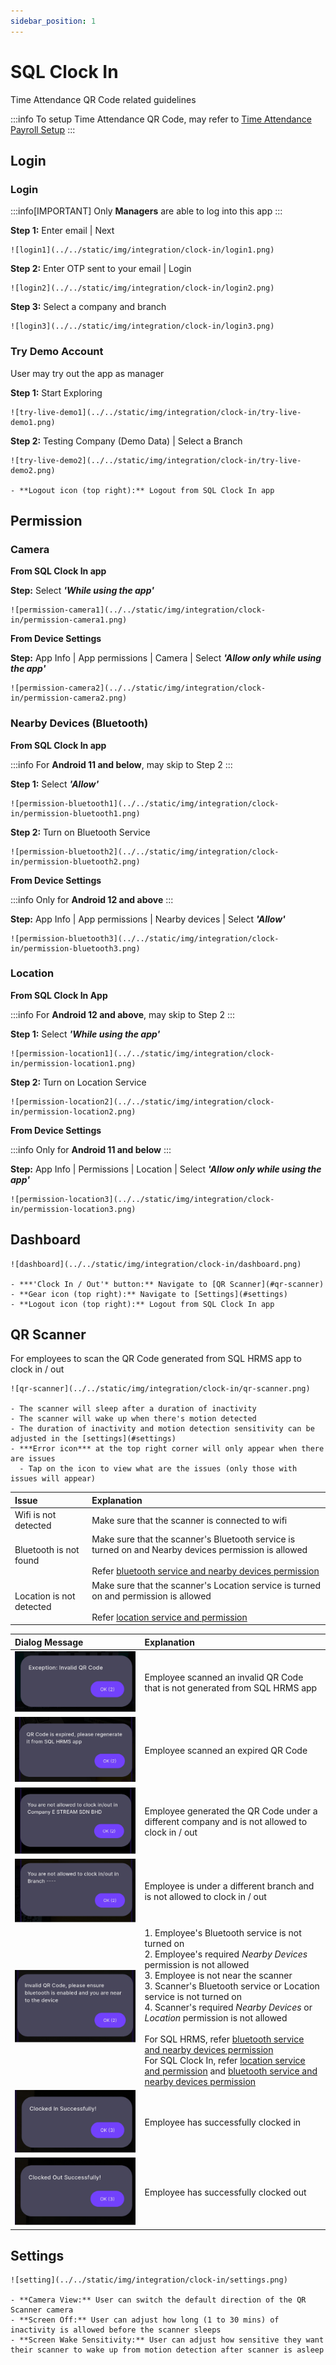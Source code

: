 ```yaml
---
sidebar_position: 1
---
```


# SQL Clock In  

Time Attendance QR Code related guidelines  

:::info
To setup Time Attendance QR Code, may refer to [Time Attendance Payroll Setup](hrms/e-tms/payroll-setup)
:::

## Login

### Login

:::info[IMPORTANT]
Only **Managers** are able to log into this app
:::

**Step 1:** Enter email | Next  

    ![login1](../../static/img/integration/clock-in/login1.png)

**Step 2:** Enter OTP sent to your email | Login  

    ![login2](../../static/img/integration/clock-in/login2.png)

**Step 3:** Select a company and branch  

    ![login3](../../static/img/integration/clock-in/login3.png)

### Try Demo Account 

User may try out the app as manager  

**Step 1:** Start Exploring

    ![try-live-demo1](../../static/img/integration/clock-in/try-live-demo1.png)

**Step 2:** Testing Company (Demo Data) | Select a Branch  

    ![try-live-demo2](../../static/img/integration/clock-in/try-live-demo2.png)

    - **Logout icon (top right):** Logout from SQL Clock In app  

## Permission  

### Camera  

**From SQL Clock In app**  

**Step:** Select ***'While using the app'***  

    ![permission-camera1](../../static/img/integration/clock-in/permission-camera1.png)

**From Device Settings**  

**Step:** App Info | App permissions | Camera | Select ***'Allow only while using the app'***  

    ![permission-camera2](../../static/img/integration/clock-in/permission-camera2.png)  

### Nearby Devices (Bluetooth)  

**From SQL Clock In app**  

:::info
For **Android 11 and below**, may skip to Step 2
:::

**Step 1:** Select ***'Allow'***   

    ![permission-bluetooth1](../../static/img/integration/clock-in/permission-bluetooth1.png)  

**Step 2:** Turn on Bluetooth Service

    ![permission-bluetooth2](../../static/img/integration/clock-in/permission-bluetooth2.png)  

**From Device Settings**  

:::info
Only for **Android 12 and above**
:::

**Step:** App Info | App permissions | Nearby devices | Select ***'Allow'***  

    ![permission-bluetooth3](../../static/img/integration/clock-in/permission-bluetooth3.png)  

### Location

**From SQL Clock In App**  

:::info
For **Android 12 and above**, may skip to Step 2
:::

**Step 1:** Select ***'While using the app'***  

    ![permission-location1](../../static/img/integration/clock-in/permission-location1.png)  

**Step 2:** Turn on Location Service  

    ![permission-location2](../../static/img/integration/clock-in/permission-location2.png)  

**From Device Settings**  

:::info
Only for **Android 11 and below**
:::

**Step:** App Info | Permissions | Location | Select ***'Allow only while using the app'***   

    ![permission-location3](../../static/img/integration/clock-in/permission-location3.png)  

## Dashboard  

    ![dashboard](../../static/img/integration/clock-in/dashboard.png)

    - ***'Clock In / Out'* button:** Navigate to [QR Scanner](#qr-scanner) 
    - **Gear icon (top right):** Navigate to [Settings](#settings)   
    - **Logout icon (top right):** Logout from SQL Clock In app  

## QR Scanner  

For employees to scan the QR Code generated from SQL HRMS app to clock in / out  

    ![qr-scanner](../../static/img/integration/clock-in/qr-scanner.png)

    - The scanner will sleep after a duration of inactivity
    - The scanner will wake up when there's motion detected
    - The duration of inactivity and motion detection sensitivity can be adjusted in the [settings](#settings)  
    - ***Error icon*** at the top right corner will only appear when there are issues  
      - Tap on the icon to view what are the issues (only those with issues will appear)

| **Issue** | **Explanation** |  
| :--------- | :-------------- |  
| Wifi is not detected | Make sure that the scanner is connected to wifi |  
| Bluetooth is not found | Make sure that the scanner's Bluetooth service is turned on and Nearby devices permission is allowed <br/><br/> Refer [bluetooth service and nearby devices permission](hrms/permission/#nearby-devices--bluetooth) |  
| Location is not detected | Make sure that the scanner's Location service is turned on and permission is allowed <br/><br/> Refer [location service and permission](#location) |  
  
| **Dialog Message** | **Explanation** |  
| :----------------- | :-------------- |  
| ![dialog1](../../static/img/integration/clock-in/dialog1.png) | Employee scanned an invalid QR Code that is not generated from SQL HRMS app |  
| ![dialog2](../../static/img/integration/clock-in/dialog2.png) | Employee scanned an expired QR Code |  
| ![dialog3](../../static/img/integration/clock-in/dialog3.png) | Employee generated the QR Code under a different company and is not allowed to clock in / out |  
| ![dialog4](../../static/img/integration/clock-in/dialog4.png) | Employee is under a different branch and is not allowed to clock in / out |  
| ![dialog5](../../static/img/integration/clock-in/dialog5.png) | 1. Employee's Bluetooth service is not turned on <br/> 2. Employee's required *Nearby Devices* permission is not allowed <br/> 3. Employee is not near the scanner <br/> 3. Scanner's Bluetooth service or Location service is not turned on <br/> 4. Scanner's required *Nearby Devices* or *Location* permission is not allowed <br/><br/> For SQL HRMS, refer [bluetooth service and nearby devices permission](hrms/permission/#nearby-devices--bluetooth) <br/> For SQL Clock In, refer [location service and permission](#location) and [bluetooth service and nearby devices permission](#nearby-devices-bluetooth) |  
| ![dialog6](../../static/img/integration/clock-in/dialog6.png) | Employee has successfully clocked in |  
| ![dialog7](../../static/img/integration/clock-in/dialog7.png) | Employee has successfully clocked out |  

## Settings

    ![setting](../../static/img/integration/clock-in/settings.png)

    - **Camera View:** User can switch the default direction of the QR Scanner camera  
    - **Screen Off:** User can adjust how long (1 to 30 mins) of inactivity is allowed before the scanner sleeps  
    - **Screen Wake Sensitivity:** User can adjust how sensitive they want their scanner to wake up from motion detection after scanner is asleep